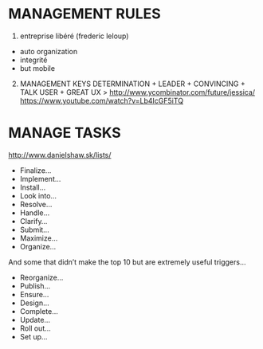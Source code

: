 

# MANAGEMENT RULES

1. entreprise libéré (frederic leloup)
- auto organization
- integrité
- but mobile

2. MANAGEMENT KEYS
DETERMINATION + LEADER + CONVINCING + TALK USER + GREAT UX > 
http://www.ycombinator.com/future/jessica/
https://www.youtube.com/watch?v=Lb4IcGF5iTQ


# MANAGE TASKS

http://www.danielshaw.sk/lists/
	
* Finalize…
* Implement…
* Install…
* Look into…
* Resolve…
* Handle…
* Clarify…
* Submit…
* Maximize…
* Organize…

And some that didn’t make the top 10 but are extremely useful triggers…

* Reorganize…
* Publish…
* Ensure…
* Design…
* Complete…
* Update…
* Roll out…
* Set up…